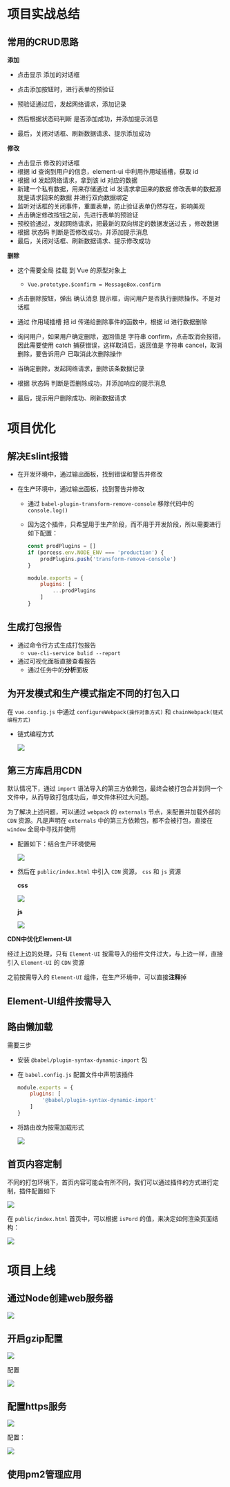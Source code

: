 # 项目实战总结

## 常用的CRUD思路

**添加**

- 点击显示  添加的对话框

- 点击添加按钮时，进行表单的预验证
- 预验证通过后，发起网络请求，添加记录
- 然后根据状态码判断 是否添加成功，并添加提示消息
- 最后，关闭对话框、刷新数据请求、提示添加成功

**修改**

- 点击显示  修改的对话框
- 根据  id  查询到用户的信息，element-ui  中利用作用域插槽，获取  id
- 根据  id  发起网络请求，拿到该  id  对应的数据
- 新建一个私有数据，用来存储通过  id  发请求拿回来的数据  修改表单的数据源就是请求回来的数据  并进行双向数据绑定
- 监听对话框的关闭事件，重置表单，防止验证表单仍然存在，影响美观
- 点击确定修改按钮之前，先进行表单的预验证
- 预校验通过，发起网络请求，把最新的双向绑定的数据发送过去  ，修改数据
- 根据  状态码  判断是否修改成功，并添加提示消息
- 最后，关闭对话框、刷新数据请求、提示修改成功

**删除**

- 这个需要全局  挂载  到  Vue  的原型对象上
  - `Vue.prototype.$confirm = MessageBox.confirm`

- 点击删除按钮，弹出  确认消息  提示框，询问用户是否执行删除操作。不是对话框 
- 通过  作用域插槽  把  id  传递给删除事件的函数中，根据  id  进行数据删除  
- 询问用户，如果用户确定删除，返回值是  字符串  confirm，点击取消会报错，因此需要使用  catch  捕获错误，这样取消后，返回值是  字符串  cancel，取消删除，要告诉用户  已取消此次删除操作
- 当确定删除，发起网络请求，删除该条数据记录
- 根据  状态码  判断是否删除成功，并添加响应的提示消息
- 最后，提示用户删除成功、刷新数据请求

# 项目优化

## 解决Eslint报错

- 在开发环境中，通过输出面板，找到错误和警告并修改

- 在生产环境中，通过输出面板，找到警告并修改

  - 通过  `babel-plugin-transform-remove-console`  移除代码中的  `console.log()`

  - 因为这个插件，只希望用于生产阶段，而不用于开发阶段，所以需要进行如下配置：

    ```javascript
    const prodPlugins = []
    if (porcess.env.NODE_ENV === 'production') {
        prodPlugins.push('transform-remove-console')
    }
    
    module.exports = {
        plugins: [
            ...prodPlugins
        ]
    }
    ```

    

## 生成打包报告

- 通过命令行方式生成打包报告
  - `vue-cli-service bulid --report`
- 通过可视化面板直接查看报告
  - 通过任务中的**分析**面板

## 为开发模式和生产模式指定不同的打包入口

在  `vue.config.js`  中通过  `configureWebpack(操作对象方式)`  和  `chainWebpack(链式编程方式)`

- 链式编程方式

  ![](/Volumes/career/04_note/studyNotes/00-images/chainWebpack.png)



## 第三方库启用CDN

默认情况下，通过  `import`  语法导入的第三方依赖包，最终会被打包合并到同一个文件中，从而导致打包成功后，单文件体积过大问题。

为了解决上述问题，可以通过  `webpack`  的  `externals`  节点，来配置并加载外部的  `CDN`  资源。凡是声明在  `externals`  中的第三方依赖包，都不会被打包，直接在  `window`  全局中寻找并使用

- 配置如下：结合生产环境使用

  ![](/Volumes/career/04_note/studyNotes/00-images/externals.png)



- 然后在  `public/index.html`  中引入  `CDN`  资源， `css`  和  `js`  资源

  **css**

  ![](/Volumes/career/04_note/studyNotes/00-images/cdncss.png)

  **js**

  ![](/Volumes/career/04_note/studyNotes/00-images/cdnjs.png)

**CDN中优化Element-UI**

经过上边的处理，只有  `Element-UI`  按需导入的组件文件过大，与上边一样，直接引入  `Element-UI`  的  `CDN`  资源

之前按需导入的  `Element-UI`  组件，在生产环境中，可以直接**注释**掉

## Element-UI组件按需导入

## 路由懒加载

需要三步

- 安装  `@babel/plugin-syntax-dynamic-import`  包

- 在  `babel.config.js`  配置文件中声明该插件

  ```javascript
  module.exports = {
      plugins: [
          '@babel/plugin-syntax-dynamic-import'
      ]
  }
  ```

  

- 将路由改为按需加载形式

  ![](/Volumes/career/04_note/studyNotes/00-images/vuerouterlazy.png)

## 首页内容定制

不同的打包环境下，首页内容可能会有所不同，我们可以通过插件的方式进行定制，插件配置如下

![](/Volumes/career/04_note/studyNotes/00-images/indexargs.png)

在  `public/index.html`  首页中，可以根据  `isPord`  的值，来决定如何渲染页面结构：

![](/Volumes/career/04_note/studyNotes/00-images/indexargs1.png)

# 项目上线

## 通过Node创建web服务器

![](/Volumes/career/04_note/studyNotes/00-images/projectonline.png)

## 开启gzip配置

![](/Volumes/career/04_note/studyNotes/00-images/gzip.png)

配置

![](/Volumes/career/04_note/studyNotes/00-images/compression.png)

## 配置https服务

![](/Volumes/career/04_note/studyNotes/00-images/https.png)

配置：

![](/Volumes/career/04_note/studyNotes/00-images/httpsconfig.png)

## 使用pm2管理应用

